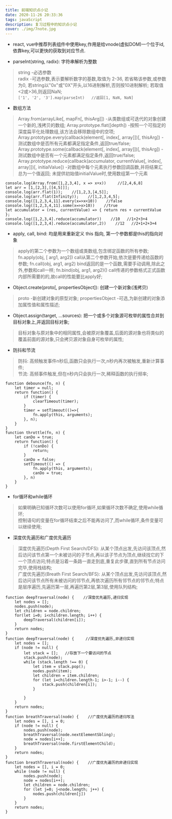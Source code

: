```yaml
---
title: 前端知识点小记
date: 2020-11-26 20:33:36
tags: javaScript
description: 复习过程中的知识点小记
cover: ./img/7note.jpg
---
```

+ react, vue中推荐列表组件中使用key,作用是给vnode(虚拟DOM)一个位于id,依靠key,可以更快的获取到对应节点.

+ parseInt(string, radix): 字符串解析为整数
>string -必选参数   
>radix -可选参数,表示要解析数字的基数,取值为 2-36, 若省略该参数,或参数为0, 若string以"0x"或"0X"开头,以16进制解析,否则按10进制解析; 若取值<2或>36,则返回NaN;   
`['1', '2', '3'].map(parseInt)   //返回[1, NaN, NaN]`

+ 数组方法   
>Array.from(arrayLike[, mapFn[, thisArg]]) -从类数组或可迭代的对象创建一个新的,浅拷贝的数组;
>Array.prototype.flat([depth]) -按照一个可指定的深度扁平化处理数组,该方法会移除数组中的空项;
>Array.prototype.every(callback(element[, index[, array]])[, thisArg]) -测试数组中是否所有元素都满足指定条件,返回true/false;
>Array.prototype.some(callback(element[, index[, array]])[, thisArg]) -测试数组中是否有一个元素都满足指定条件,返回true/false;
>Array.prototype.reduce(callback(accumulator, currentValue[, index[, array]])[, initialValue]) -对数组中每个元素执行参数回调函数,并将结果汇总为一个值返回; 未提供初始值initialValue时,使用数组第一个元素
```
console.log(Array.from([1,2,3,4], x => x+x))     //[2,4,6,8]
let arr = [1,[2,3],[[4,5]]];
console.log(arr.flat(1));    //[1,2,3,[4,5]];
console.log(arr.flat(Infinity));    //[1,2,3,4,5];
console.log([1,2,3,4,11].every(x=>x<10))    //false
console.log([1,2,3,4,11].some(x=>x>10))    //true
let accumulator = (res, currentValue) => { return res + currentValue };
console.log([1,2,3,4].reduce(accumulator))    //10   //1+2+3+4 
console.log([1,2,3,4].reduce(accumulator,2))    //12   //2+1+2+3+4 
```

+ apply, call, bind: 均是用来重新定义 this 指向, 第一个参数都是this的指向对象
>apply的第二个参数为一个数组或类数组,包含绑定函数的所有参数; fn.apply(obj, [ arg1, arg2])
>call从第二个参数开始,依次是要传递给函数的参数; fn.call(obj, arg1, arg2)
>bind返回的是一个函数,需要手动调用,除此之外,参数和call一样; fn.bind(obj, arg1, arg2)()
>call传递的参数格式正式函数内部所需要的的,故call的性能要比apply好;

+ Object.create(proto[, propertiesObject]): 创建一个新对象(浅拷贝)
>proto -新创建对象的原型对象; propertiesObject -可选,为新创建的对象添加属性值和属性描述;

+ Object.assign(target, ...sources): 把一个或多个对象源可枚举的属性合并到目标对象上,并返回目标对象;
>目标对象与原对象中的相同属性,会被原对象覆盖,后面的源对象也将类似的覆盖前面的源对象,只会拷贝源对象自身可枚举的属性;

+ 防抖和节流   
>防抖: 高频触发事件n秒后,函数只会执行一次,n秒内再次被触发,重新计算事件;   
>节流: 高频事件触发,但在n秒内只会执行一次,稀释函数的执行频率;
```
function debounce(fn, n) {
    let timer = null;
    return function() {
        if (timer) {
            clearTimeout(timer);
        }
        timer = setTimeout(()=>{
            fn.apply(this, arguments);
        }, n);
    }
}
function throttle(fn, n) {
    let canDo = true;
    return function() {
        if (!canDo) {
            return;
        }
        canDo = false;
        setTimeout(() => {
            fn.apply(this, arguments);
            canDo = true;
        }, n)
    }       
}
```
+ for循环和while循环
>如果明确已知循环次数可以使用for循环,如果循环次数不确定,使用while循环;   
>控制语句的变量在for循环结束之后不能再访问了,而while循环,条件变量可以继续使用;

+ 深度优先遍历和广度优先遍历
>深度优先遍历(Depth First Search/DFS): 从某个顶点出发,先访问该顶点,然后访问该节点第一个未被访问的子节点,再以该子节点为顶点,继续找它的下一个顶点访问;特点是沿着一条路一直走到底,重复此步骤,直到所有节点访问完毕,使用栈结构;  
>广度优先遍历(Breath First Search/BFS): 从某个顶点出发,先访问该顶点,然后访问该节点所有未被访问的邻节点,再依次遍历所有邻节点的邻节点;特点是层序遍历,先遍历第一层,再遍历第2层,第3层,使用队列结构;
```
function deepTraversal(node) {    //深度优先遍历,递归实现
    let nodes = [];
    nodes.push(node);
    let children = node.children;
    for(let i=0; i<children.length; i++) {
        deepTraversal(children[i]);
    }
    return nodes;
}
function deepTraversal(node) {     //深度优先遍历,非递归实现
    let nodes = [];
    if (node != null) {
        let stack = [];   //存放下一个要访问的节点
        stack.push(node);
        while (stack.length !== 0) {
            let item = stack.pop();
            nodes.push(item);
            let children = item.children;
            for (let i=children.length-1; i>-1; i--) {
                stack.push(children[i]);
            }

        }
    }
    return nodes;
}
function breathTraversal(node) {    //广度优先遍历的递归写法
    let nodes = [], i = 0;
    if (node != null) {
        nodes.push(node);
        breathTraversal(node.nextElementSbling);
        node = nodes[i++];
        breathTraversal(node.firstElementChild);
    }
    return nodes;
}
function breathTraversal(node) {    //广度优先遍历的非递归实现
    let nodes = [], i = 0;
    while (node != null) {
        nodes.push(node);
        node = nodes[i++];
        let children = node.children;
        for (let j=0; j<node.length; j++) {
            nodes.push(children[j])
        }
    }
    return nodes;
}
```


